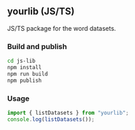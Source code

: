 ## yourlib (JS/TS)

JS/TS package for the word datasets.

### Build and publish

```bash
cd js-lib
npm install
npm run build
npm publish
```

### Usage

```ts
import { listDatasets } from "yourlib";
console.log(listDatasets());
```
